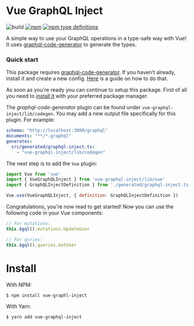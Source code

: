 # Vue GraphQL Inject
![build](https://action-badges.now.sh/AurityLab/vue-graphql-inject)
[![npm](https://img.shields.io/npm/v/vue-graphql-inject.svg)](https://www.npmjs.com/package/vue-graphql-inject)
[![npm type definitions](https://img.shields.io/npm/types/vue-graphql-inject.svg)](https://www.npmjs.com/package/vue-graphql-inject)

A simple way to use your GraphQL operations in a type-safe way with Vue!
It uses [graphql-code-generator](https://github.com/dotansimha/graphql-code-generator) to generate the types.

### Quick start
This package requires [graphql-code-generator](https://github.com/dotansimha/graphql-code-generator). If you haven't already, install it and create a new config.
[Here](https://github.com/dotansimha/graphql-code-generator#quick-start) is a  guide on how to do that.

As soon as you're ready you can continue to setup this package.
First of all you need to [install it](#install) with your preferred package manager.

The *graphql-code-generator* plugin can be found under `vue-graphql-inject/lib/codegen`.
You may add a new output file specifically for this plugin. For example: 
```yaml
schema: "http://localhost:3000/graphql"
documents: "**/*.graphql"
generates:
  src/generated/graphql-inject.ts:
    - "vue-graphql-inject/lib/codegen"
```

The next step is to add the `Vue` plugin:
```javascript
import Vue from 'vue'
import { VueGraphQLInject } from 'vue-graphql-inject/lib/vue'
import { GraphQLInjectDefinition } from './generated/graphql-inject.ts'

Vue.use(VueGraphQLInject, { definition: GraphQLInjectDefinition })
```

Congratulations, you're now read to get started! Now you can use the following code in your Vue components:
```javascript
// For mutations:
this.$gql().mutations.UpdateUser

// For quries:
this.$gql().queries.GetUser
```

# Install
With NPM:
```
$ npm install vue-graphl-inject
```

With Yarn:
```
$ yarn add vue-graphql-inject
```
